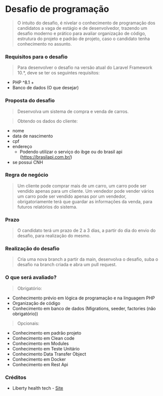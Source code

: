 # Desafio de programação

> O intuito do desafio, é nivelar o conhecimento de programação dos candidatos a vaga de estágio e de desenvolvedor,
> trazendo um desafio moderno e prático para avaliar organização de código, estrutura do projeto e padrão de projeto,
> caso o candidato tenha conhecimento no assunto.

### Requisitos para o desafio

> Para desenvolver o desafio na versão atual do Laravel Framework 10.*, deve se ter os seguintes requisitos:

- PHP ^8.1 +
- Banco de dados (O que desejar)

### Proposta do desafio

> Desenvolva um sistema de compra e venda de carros.

> Obtendo os dados do cliente:

- nome
- data de nascimento
- cpf
- endereço
  - Podendo utilizar o serviço do ibge ou do brasil api (https://brasilapi.com.br/)
- se possui CNH

### Regra de negócio

> Um cliente pode comprar mais de um carro, um carro pode ser vendido apenas para um cliente. Um vendedor pode vender
> vários um carro pode ser vendido apenas por um vendedor, obrigatoriamente terá que guardar as informações da venda,
> para futuros relatórios do sistema.

### Prazo

> O candidato terá um prazo de 2 a 3 dias, a partir do dia do envio do desafio, para realização do mesmo.

### Realização do desafio

> Cria uma nova branch a partir da main, desenvolva o desafio, suba o desafio na branch criada e abra um pull request.

### O que será avaliado?

> Obrigatório:

- Conhecimento prévio em lógica de programação e na linguagem PHP
- Organização de código
- Conhecimento em banco de dados (Migrations, seeder, factories (não obrigatório))

> Opcionais:

- Conhecimento em padrão projeto
- Conhecimento em Clean code
- Conhecimento em Modules
- Conhecimento em Teste Unitário
- Conhecimento Data Transfer Object
- Conhecimento em Docker
- Conhecimento em Rest Api

### Créditos

- Liberty health tech - [Site](https://libertyti.com.br/)

